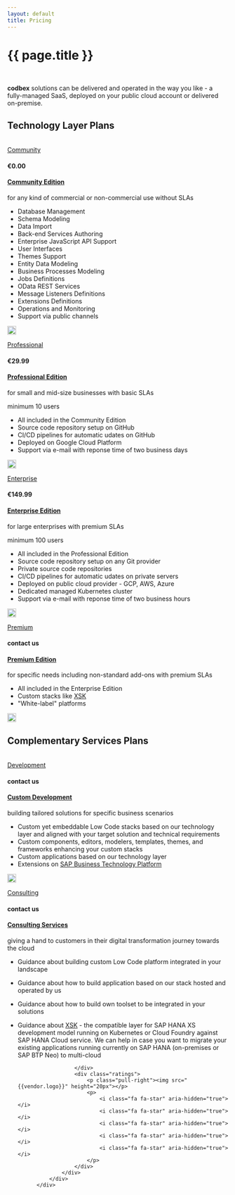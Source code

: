 ```yaml
---
layout: default
title: Pricing
---
```


{{ page.title }}
===

<br>

<b>codbex</b> solutions can be delivered and operated in the way you like - a fully-managed SaaS, deployed on your public cloud account or delivered on-premise.


<div class="clearfix"></div>
<h2><i class="fa fa-server fa-fw"></i>
Technology Layer Plans</h2>

<br>

<div class="row">
			    <div class="col-sm-6 col-lg-6 col-md-6 price">
			        <div class="thumbnail">
			            <a href="community.html"><div class="price-header"><i class="fa fa-dollar" aria-hidden="true"></i> Community</div></a>
			            <div class="caption">
			                <h4 class="pull-right">€0.00</h4>
			                <h4><a href="community.html">Community Edition</a></h4>
			                <p>for any kind of commercial or non-commercial use without SLAs</p>
                            
- Database Management<br>
- Schema Modeling<br>
- Data Import<br>
- Back-end Services Authoring<br>
- Enterprise JavaScript API Support<br>
- User Interfaces<br>
- Themes Support<br>
- Entity Data Modeling<br>
- Business Processes Modeling<br>
- Jobs Definitions<br>
- OData REST Services<br>
- Message Listeners Definitions<br>
- Extensions Definitions<br>
- Operations and Monitoring<br>
- Support via public channels<br>
							  
</div>
			            <div class="ratings">
			                <p class="pull-right"><img src="{{vendor.logo}}" height="20px"></p>
			                <p>
			                    <i class="fa fa-star" aria-hidden="true"></i>
			                    <i class="fa fa-star" aria-hidden="true"></i>
			                    <i class="fa fa-star-o" aria-hidden="true"></i>
			                    <i class="fa fa-star-o" aria-hidden="true"></i>
			                    <i class="fa fa-star-o" aria-hidden="true"></i>
			                </p>
			            </div>
			        </div>
			    </div>
			    <div class="col-sm-6 col-lg-6 col-md-6 price">
			        <div class="thumbnail">
			            <a href="professional.html"><div class="price-header"><i class="fa fa-dollar" aria-hidden="true"></i> Professional</div></a>
			            <div class="caption">
			                <h4 class="pull-right">€29.99</h4>
			                <h4><a href="professional.html">Professional Edition</a></h4>
			                <p>for small and mid-size businesses with basic SLAs</p>
			                <p>minimum 10 users</p>

- All included in the Community Edition<br>
- Source code repository setup on GitHub<br>
- CI/CD pipelines for automatic udates on GitHub<br>
- Deployed on Google Cloud Platform<br>
- Support via e-mail with reponse time of two business days<br>

</div>
			            <div class="ratings">
			                <p class="pull-right"><img src="{{vendor.logo}}" height="20px"></p>
			                <p>
			                    <i class="fa fa-star" aria-hidden="true"></i>
			                    <i class="fa fa-star" aria-hidden="true"></i>
			                    <i class="fa fa-star" aria-hidden="true"></i>
			                    <i class="fa fa-star-o" aria-hidden="true"></i>
			                    <i class="fa fa-star-o" aria-hidden="true"></i>
			                </p>
			            </div>
			        </div>
			    </div>




</div>
<div class="row">
			    <div class="col-sm-6 col-lg-6 col-md-6 price">
			        <div class="thumbnail">
			            <a href="enterprise.html"><div class="price-header"><i class="fa fa-dollar" aria-hidden="true"></i> Enterprise</div></a>
			            <div class="caption">
			                <h4 class="pull-right">€149.99</h4>
			                <h4><a href="enterprise.html">Enterprise Edition</a></h4>
			                <p>for large enterprises with premium SLAs</p>
			                <p>minimum 100 users</p>

- All included in the Professional Edition<br>
- Source code repository setup on any Git provider<br>
- Private source code repositories
- CI/CD pipelines for automatic udates on private servers<br>
- Deployed on public cloud provider - GCP, AWS, Azure<br>
- Dedicated managed Kubernetes cluster
- Support via e-mail with reponse time of two business hours<br>

</div>
			            <div class="ratings">
			                <p class="pull-right"><img src="{{vendor.logo}}" height="20px"></p>
			                <p>
			                    <i class="fa fa-star" aria-hidden="true"></i>
			                    <i class="fa fa-star" aria-hidden="true"></i>
			                    <i class="fa fa-star" aria-hidden="true"></i>
			                    <i class="fa fa-star" aria-hidden="true"></i>
			                    <i class="fa fa-star-o" aria-hidden="true"></i>
			                </p>
			            </div>
			        </div>
			    </div>
			    <div class="col-sm-6 col-lg-6 col-md-6 price">
			        <div class="thumbnail">
			            <a href="premium.html"><div class="price-header"><i class="fa fa-dollar" aria-hidden="true"></i> Premium</div></a>
			            <div class="caption">
			                <h4 class="pull-right">contact us</h4>
			                <h4><a href="premium.html">Premium Edition</a></h4>
			                <p>for specific needs including non-standard add-ons with premium SLAs</p>

- All included in the Enterprise Edition<br>
- Custom stacks like <a href="https://www.xsk.io">XSK</a><br>
- "White-label" platforms

</div>
			            <div class="ratings">
			                <p class="pull-right"><img src="{{vendor.logo}}" height="20px"></p>
			                <p>
			                    <i class="fa fa-star" aria-hidden="true"></i>
			                    <i class="fa fa-star" aria-hidden="true"></i>
			                    <i class="fa fa-star" aria-hidden="true"></i>
			                    <i class="fa fa-star" aria-hidden="true"></i>
			                    <i class="fa fa-star" aria-hidden="true"></i>
			                </p>
			            </div>
			        </div>
			    </div>



<div class="clearfix"></div>
<h2><i class="fa fa-server fa-fw"></i>
Complementary Services Plans</h2>

<br>

<div class="row">
			  <div class="col-sm-6 col-lg-6 col-md-6 price">
			        <div class="thumbnail">
			            <a href="development.html"><div class="price-header"><i class="fa fa-dollar" aria-hidden="true"></i> Development</div></a>
			            <div class="caption">
			                <h4 class="pull-right">contact us</h4>
			                <h4><a href="development.html">Custom Development</a></h4>
			                <p>building tailored solutions for specific business scenarios</p>

- Custom yet embeddable Low Code stacks based on our technology layer and aligned with your target solution and technical requirements<br>
- Custom components, editors, modelers, templates, themes, and frameworks enhancing your custom stacks<br>
- Custom applications based on our technology layer<br>
- Extensions on <a href="https://www.sap.com/products/business-technology-platform.html">SAP Business Technology Platform</a><br>

</div>
			            <div class="ratings">
			                <p class="pull-right"><img src="{{vendor.logo}}" height="20px"></p>
			                <p>
			                    <i class="fa fa-star" aria-hidden="true"></i>
			                    <i class="fa fa-star" aria-hidden="true"></i>
			                    <i class="fa fa-star" aria-hidden="true"></i>
			                    <i class="fa fa-star" aria-hidden="true"></i>
			                    <i class="fa fa-star" aria-hidden="true"></i>
			                </p>
			            </div>
			        </div>
			    </div>
			    <div class="col-sm-6 col-lg-6 col-md-6 price">
			        <div class="thumbnail">
			            <a href="consulting.html"><div class="price-header"><i class="fa fa-dollar" aria-hidden="true"></i> Consulting</div></a>
			            <div class="caption">
			                <h4 class="pull-right">contact us</h4>
			                <h4><a href="consulting.html">Consulting Services</a></h4>
			                <p>giving a hand to customers in their digital transformation journey towards the cloud</p>

- Guidance about building custom Low Code platform integrated in your landscape<br>
- Guidance about how to build application based on our stack hosted and operated by us<br>
- Guidance about how to build own toolset to be integrated in your solutions<br>
- Guidance about <a href="https://www.xsk.io">XSK</a> - the compatible layer for SAP HANA XS development model running on Kubernetes or Cloud Foundry against SAP HANA Cloud service. We can help in case you want to migrate your existing applications running currently on SAP HANA (on-premises or SAP BTP Neo) to multi-cloud<br>

			            </div>
			            <div class="ratings">
			                <p class="pull-right"><img src="{{vendor.logo}}" height="20px"></p>
			                <p>
			                    <i class="fa fa-star" aria-hidden="true"></i>
			                    <i class="fa fa-star" aria-hidden="true"></i>
			                    <i class="fa fa-star" aria-hidden="true"></i>
			                    <i class="fa fa-star" aria-hidden="true"></i>
			                    <i class="fa fa-star" aria-hidden="true"></i>
			                </p>
			            </div>
			        </div>
			    </div>
			</div>

<br>

